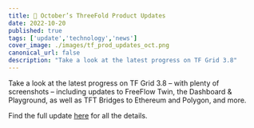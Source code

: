 ```yaml
---
title: 📣 October’s ThreeFold Product Updates 
date: 2022-10-20
published: true
tags: ['update','technology','news']
cover_image: ./images/tf_prod_updates_oct.png
canonical_url: false
description: "Take a look at the latest progress on TF Grid 3.8"
---
```


Take a look at the latest progress on TF Grid 3.8 – with plenty of screenshots – including updates to FreeFlow Twin, the Dashboard & Playground, as well as TFT Bridges to Ethereum and Polygon, and more.

Find the full update [here](https://forum.threefold.io/t/threefold-product-updates-october-2022/3434) for all the details.